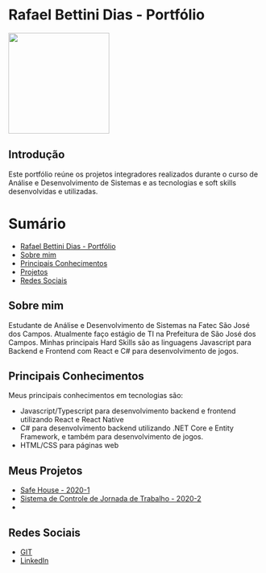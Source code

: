 # Rafael Bettini Dias - Portfólio
<img src="imagens/índice.png" width="200px"/>

## Introdução

Este portfólio reúne os projetos integradores realizados durante o curso de Análise e Desenvolvimento de Sistemas e as tecnologias e soft skills desenvolvidas e utilizadas.

# Sumário
- [Rafael Bettini Dias - Portfólio](#rafael-bettini-dias---portfólio)
- [Sobre mim](#sobre-mim)
- [Principais Conhecimentos](#principais-conhecimentos)
- [Projetos](#meus-projetos)
- [Redes Sociais](#redes-sociais)

## Sobre mim
Estudante de Análise e Desenvolvimento de Sistemas na Fatec São José dos Campos. Atualmente faço estágio de TI na Prefeitura de São José dos Campos.
Minhas principais Hard Skills são as linguagens Javascript para Backend e Frontend com React e C# para desenvolvimento de jogos.

## Principais Conhecimentos
Meus principais conhecimentos em tecnologias são:
* Javascript/Typescript para desenvolvimento backend e frontend utilizando React e React Native
* C# para desenvolvimento backend utilizando .NET Core e Entity Framework, e também para desenvolvimento de jogos.
* HTML/CSS para páginas web
 
 
## Meus Projetos
* [Safe House - 2020-1](https://github.com/Rafael-BD/Portifolio/blob/main/projetos/api-1.md)
* [Sistema de Controle de Jornada de Trabalho - 2020-2](https://github.com/Rafael-BD/Portifolio/blob/main/projetos/api-2.md)
* []()


## Redes Sociais
* [GIT](https://github.com/Rafael-BD)
* [LinkedIn](https://www.linkedin.com/in/rafael-b-990835209/)


